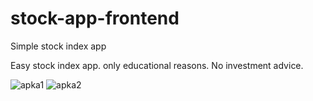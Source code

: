 # stock-app-frontend
Simple stock index app

Easy stock index app. only educational reasons. No investment advice.

![apka1](https://github.com/PiotrGor109/stock-app-frontend/assets/106313912/ac3c5790-e3bb-4d78-af31-2c19c51f4a7f)
![apka2](https://github.com/PiotrGor109/stock-app-frontend/assets/106313912/494b2585-3183-4514-a273-2f603eee9771)
